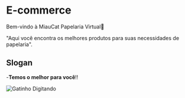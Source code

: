 # E-commerce

Bem-vindo à MiauCat Papelaria Virtual🐾

"Aqui você encontra os melhores produtos para suas necessidades de papelaria".

## Slogan
-**Temos o melhor para você**!!

![Gatinho Digitando](https://i.pinimg.com/originals/6c/79/08/6c7908d10ee7a48b3a410bd5a09849ad.gif)

